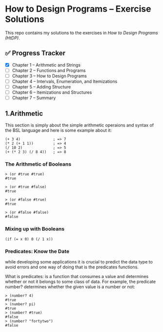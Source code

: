 # How to Design Programs – Exercise Solutions

This repo contains my solutions to the exercises in *How to Design Programs (HtDP)*.

## ✅ Progress Tracker
- [x] Chapter 1 – Arithmetic and Strings
- [ ] Chapter 2 – Functions and Programs
- [ ] Chapter 3 – How to Design Programs
- [ ] Chapter 4 – Intervals, Enumeration, and Itemizations
- [ ] Chapter 5 – Adding Structure
- [ ] Chapter 6 – Itemizations and Structures
- [ ] Chapter 7 – Summary

## 1.Arithmetic
This section is simply about the simple arithmetic operaions and syntax of the BSL language and here is some example about it: 

```Racket
(+ 3 4)               ; => 7
(* 2 (+ 1 1))         ; => 4
(/ 10 2)              ; => 5
(+ (* 2 3) (/ 8 4))   ; => 8
```

### The Arithmetic of Booleans

```Racket
> (or #true #true)
#true

> (or #true #false)
#true

> (or #false #true)
#true

> (or #false #false)
#false

```

### Mixing up with Booleans

```Racket
(if (= x 0) 0 (/ 1 x))

```

### Predicates: Know the Date
while developing some applications it is crucial to predict the data type to avoid errors and one way of doing that is the predicates functions.

What is predicates: is a function that consumes a value and determines whether or not it belongs to some class of data. For example, the predicate number? determines whether the given value is a number or not:

```Racket
> (number? 4)
#true
> (number? pi)
#true
> (number? #true)
#false
> (number? "fortytwo")
#false
```
